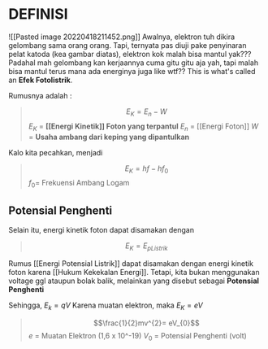 # DEFINISI
![[Pasted image 20220418211452.png]]
Awalnya, elektron tuh dikira gelombang sama orang orang. Tapi, ternyata pas diuji pake penyinaran pelat katoda (kea gambar diatas), elektron kok malah bisa mantul yak??? Padahal mah gelombang kan kerjaannya cuma gitu gitu aja yah, tapi malah bisa mantul terus mana ada energinya juga like wtf?? This is what's called an **Efek Fotolistrik**. 

Rumusnya adalah : 
>$$E_{K}= E_{n} - W$$
$E_{K}$ = **[[Energi Kinetik]] Foton yang terpantul**
$E_{n}$ = [[Energi Foton]]
$W$ = **Usaha ambang dari keping yang dipantulkan**

Kalo kita pecahkan, menjadi
>$$E_{K}=hf-hf_{0}$$
>$f_{0}$= Frekuensi Ambang Logam

## Potensial Penghenti
Selain itu, energi kinetik foton dapat disamakan dengan
> $$E_{K}= E_{pListrik}$$

Rumus [[Energi Potensial Listrik]] dapat disamakan dengan energi kinetik foton karena [[Hukum Kekekalan Energi]]. Tetapi, kita bukan menggunakan voltage ggl ataupun bolak balik, melainkan yang disebut sebagai **Potensial Penghenti**

Sehingga,
$E_{k} = qV$
Karena muatan elektron, maka
$E_{K}= eV$
>$$\frac{1}{2}mv^{2}= eV_{0}$$
>$e$ = Muatan Elektron (1,6 x 10^-19)
>$V_0$ = Potensial Penghenti (volt)
>

